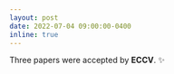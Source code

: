 ```yaml
---
layout: post
date: 2022-07-04 09:00:00-0400
inline: true
---
```


Three papers were accepted by **ECCV**. :sparkles:
